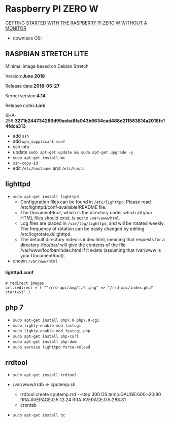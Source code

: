 # Raspberry PI ZERO W



[GETTING STARTED WITH THE RASPBERRY PI ZERO W WITHOUT A MONITOR](https://www.losant.com/blog/getting-started-with-the-raspberry-pi-zero-w-without-a-monitor)



- downlaos OS:

## RASPBIAN STRETCH LITE

Minimal image based on Debian Stretch

Version:**June 2018**

Release date:**2018-06-27**

Kernel version:**4.14**

Release notes:**Link**

SHA-256:**3271b244734286d99aeba8fa043b6634cad488d211583814a2018fc14fdca313**



- add `ssh`
- add `wpa_supplicant.conf`
- ssh into
- update `sudo apt-get update && sudo apt-get upgrade -y`
- `sudo apt-get install mc`
- `ssh-copy-id`
- edit `/etc/hostname` and `/etc/hosts`

## lighttpd

- `sudo apt-get install lighttpd`
  - Configuration files can be found in `/etc/lighttpd`. Please read /etc/lighttpd/conf-available/README file.
  - The DocumentRoot, which is the directory under which all your HTML files should exist, is set to `/var/www/html`.
  - Log files are placed in `/var/log/lighttpd`, and will be rotated weekly. The frequency of rotation can be easily changed by editing /etc/logrotate.d/lighttpd.
  - The default directory index is index.html, meaning that requests for a directory /foo/bar/ will give the contents of the file /var/www/foo/bar/index.html if it exists (assuming that /var/www is your DocumentRoot).
- chown `/var/www/html`

#### lighttpd.conf

```properties
# redirect images
url.redirect = ( "^/rrd-api/img/(.*).png" => "/rrd-api/index.php?start=$1" )
```



## php 7

- `sudo apt-get install php7.0 php7.0-cgi`
- `sudo lighty-enable-mod fastcgi`
- `sudo lighty-enable-mod fastcgi-php`
- `sudo apt-get install php-curl`
- `sudo apt-get install php-dom`
- `sudo service lighttpd force-reload`

## rrdtool

- `sudo apt-get install rrdtool`

- /var/www/rrdb => cputemp.sh

  - rrdtool create cputemp.rrd --step 300 DS:temp:GAUGE:600:-20:90 RRA:AVERAGE:0.5:12:24 RRA:AVERAGE:0.5:288:31
  - crontab

- `sudo apt-get install bc`


